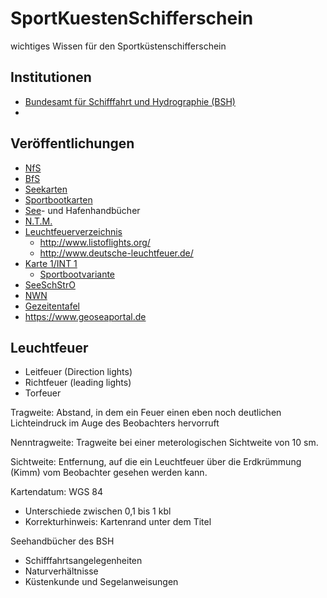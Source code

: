# SportKuestenSchifferschein
wichtiges Wissen für den Sportküstenschifferschein

## Institutionen
- [Bundesamt für Schifffahrt und Hydrographie (BSH)](http://bsh.de)
- 

## Veröffentlichungen
- [NfS](http://www.bsh.de/de/Schifffahrt/Sportschifffahrt/Berichtigungsservice_NfS/Liste_der_Mitteilungen/index.jsp)
- [BfS](https://www.elwis.de/DE/dynamisch/BfS/)
- [Seekarten](http://www.bsh.de/de/Produkte/Karten/Seekarten/index.jsp)
- [Sportbootkarten](http://www.bsh.de/de/Produkte/Karten/Sportbootkarten/index.jsp)
- [See](http://www.bsh.de/de/Produkte/Buecher/Seehandbuecher/index.jsp)- und Hafenhandbücher
- [N.T.M.](https://www.admiralty.co.uk/maritime-safety-information/admiralty-notices-to-mariners)
- [Leuchtfeuerverzeichnis](http://www.bsh.de/de/Produkte/Buecher/Leuchtfeuerverzeichnis/index.jsp)
  - http://www.listoflights.org/
  - http://www.deutsche-leuchtfeuer.de/
- [Karte 1/INT 1](http://www.bsh.de/de/Produkte/Buecher/Sonstige_Publikationen/Karte-1/index.jsp)
  - [Sportbootvariante](http://www.bsh.de/de/Produkte/Infomaterial/Kartenzeichen_und_Abkuerzungen/Kartenzeichen.pdf)
- [SeeSchStrO](https://www.elwis.de/DE/Schifffahrtsrecht/Seeschifffahrtsrecht/SeeSchStrO/SeeSchStrO-node.html)
- [NWN](http://www.bsh.de/de/Schifffahrt/Berufsschifffahrt/Nautische_Warnnachrichten/index.jsp)
- [Gezeitentafel](http://www.bsh.de/de/Produkte/Buecher/Gezeitentafeln/index.jsp)
- https://www.geoseaportal.de

## Leuchtfeuer
- Leitfeuer (Direction lights)
- Richtfeuer (leading lights)
- Torfeuer

Tragweite: Abstand, in dem ein Feuer einen eben noch deutlichen Lichteindruck im Auge des Beobachters hervorruft

Nenntragweite: Tragweite bei einer meterologischen Sichtweite von 10 sm.

Sichtweite: Entfernung, auf die ein Leuchtfeuer über die Erdkrümmung (Kimm) vom Beobachter gesehen werden kann.

Kartendatum: WGS 84
- Unterschiede zwischen 0,1 bis 1 kbl
- Korrekturhinweis: Kartenrand unter dem Titel

Seehandbücher des BSH
- Schifffahrtsangelegenheiten
- Naturverhältnisse
- Küstenkunde und Segelanweisungen


